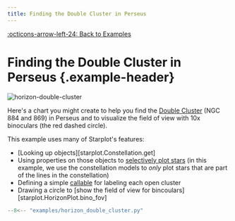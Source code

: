 ```yaml
---
title: Finding the Double Cluster in Perseus
---
```

[:octicons-arrow-left-24: Back to Examples](/examples)

# Finding the Double Cluster in Perseus {.example-header}

![horizon-double-cluster](/images/examples/horizon_double_cluster.png)


Here's a chart you might create to help you find the [Double Cluster](https://en.wikipedia.org/wiki/Double_Cluster) (NGC 884 and 869) in Perseus and to visualize the field of view with 10x binoculars (the red dashed circle).

This example uses many of Starplot's features:

- [Looking up objects][starplot.Constellation.get]
- Using properties on those objects to [selectively plot stars](/reference-selecting-objects/) (in this example, we use the constellation models to _only_ plot stars that are part of the lines in the constellation)
- Defining a simple [callable](/reference-callables/) for labeling each open cluster
- Drawing a circle to [show the field of view for bincoulars][starplot.HorizonPlot.bino_fov]

```python
--8<-- "examples/horizon_double_cluster.py"
```


